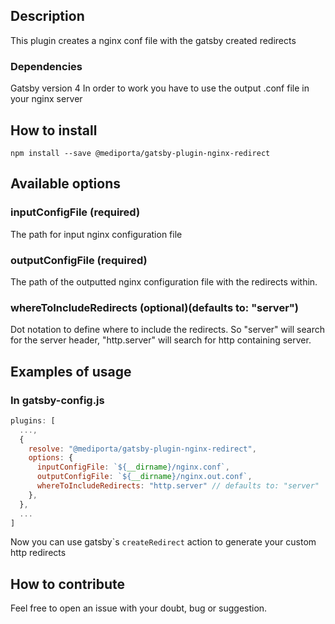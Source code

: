 ## Description

This plugin creates a nginx conf file with the gatsby created redirects

### Dependencies

Gatsby version 4
In order to work you have to use the output .conf file in your nginx server

## How to install

`npm install --save @mediporta/gatsby-plugin-nginx-redirect`

## Available options

### inputConfigFile (required)

The path for input nginx configuration file

### outputConfigFile (required)

The path of the outputted nginx configuration file with the redirects within.

### whereToIncludeRedirects (optional)(defaults to: "server")

Dot notation to define where to include the redirects.
So "server" will search for the server header, "http.server" will search for http containing server.

## Examples of usage

### In gatsby-config.js

```javascript
plugins: [
  ...,
  {
    resolve: "@mediporta/gatsby-plugin-nginx-redirect",
    options: {
      inputConfigFile: `${__dirname}/nginx.conf`,
      outputConfigFile: `${__dirname}/nginx.out.conf`,
      whereToIncludeRedirects: "http.server" // defaults to: "server"
    },
  },
  ...
]
```

Now you can use gatsby\`s `createRedirect` action to generate your custom http redirects

## How to contribute

Feel free to open an issue with your doubt, bug or suggestion.
